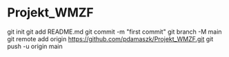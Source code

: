 # Projekt_WMZF
git init
git add README.md
git commit -m "first commit"
git branch -M main
git remote add origin https://github.com/pdamaszk/Projekt_WMZF.git
git push -u origin main
